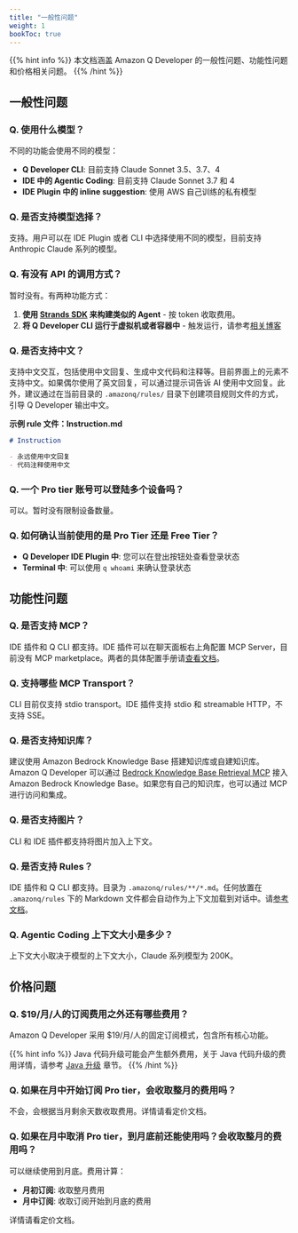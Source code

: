 ```yaml
---
title: "一般性问题"
weight: 1
bookToc: true
---
```


{{% hint info %}}
本文档涵盖 Amazon Q Developer 的一般性问题、功能性问题和价格相关问题。
{{% /hint %}}

## 一般性问题

### Q. 使用什么模型？

不同的功能会使用不同的模型：

- **Q Developer CLI**: 目前支持 Claude Sonnet 3.5、3.7、4
- **IDE 中的 Agentic Coding**: 目前支持 Claude Sonnet 3.7 和 4
- **IDE Plugin 中的 inline suggestion**: 使用 AWS 自己训练的私有模型

### Q. 是否支持模型选择？

支持。用户可以在 IDE Plugin 或者 CLI 中选择使用不同的模型，目前支持 Anthropic Claude 系列的模型。

### Q. 有没有 API 的调用方式？

暂时没有。有两种功能方式：

1. **使用 [Strands SDK](https://www.google.com/url?sa=t&rct=j&q=&esrc=s&source=web&cd=&cad=rja&uact=8&ved=2ahUKEwjE7-SopZuPAxXExDgGHfN9GgoQFnoECAkQAQ&url=https%3A%2F%2Fstrandsagents.com%2Flatest%2F&usg=AOvVaw2mh9JxMjfarfKN-OGfvxn2&opi=89978449) 来构建类似的 Agent** - 按 token 收取费用。
2. **将 Q Developer CLI 运行于虚拟机或者容器中** - 触发运行，请参考[相关博客](https://aws.amazon.com/cn/blogs/china/using-amazon-q-developer-to-build-an-enterprise-automated-code-review-process/)

### Q. 是否支持中文？

支持中文交互，包括使用中文回复、生成中文代码和注释等。目前界面上的元素不支持中文。如果偶尔使用了英文回复，可以通过提示词告诉 AI 使用中文回复。此外，建议通过在当前目录的 `.amazonq/rules/` 目录下创建项目规则文件的方式，引导 Q Developer 输出中文。

**示例 rule 文件：Instruction.md**

```markdown
# Instruction

- 永远使用中文回复
- 代码注释使用中文
```

### Q. 一个 Pro tier 账号可以登陆多个设备吗？

可以。暂时没有限制设备数量。

### Q. 如何确认当前使用的是 Pro Tier 还是 Free Tier？

- **Q Developer IDE Plugin 中**: 您可以在登出按钮处查看登录状态
- **Terminal 中**: 可以使用 `q whoami` 来确认登录状态

## 功能性问题

### Q. 是否支持 MCP？

IDE 插件和 Q CLI 都支持。IDE 插件可以在聊天面板右上角配置 MCP Server，目前没有 MCP marketplace。两者的具体配置手册请[查看文档](https://docs.aws.amazon.com/amazonq/latest/qdeveloper-ug/qdev-mcp.html)。

### Q. 支持哪些 MCP Transport？

CLI 目前仅支持 stdio transport。IDE 插件支持 stdio 和 streamable HTTP，不支持 SSE。

### Q. 是否支持知识库？

建议使用 Amazon Bedrock Knowledge Base 搭建知识库或自建知识库。Amazon Q Developer 可以通过 [Bedrock Knowledge Base Retrieval MCP](https://github.com/awslabs/mcp/blob/main/src/bedrock-kb-retrieval-mcp-server) 接入 Amazon Bedrock Knowledge Base。如果您有自己的知识库，也可以通过 MCP 进行访问和集成。

### Q. 是否支持图片？

CLI 和 IDE 插件都支持将图片加入上下文。

### Q. 是否支持 Rules？

IDE 插件和 Q CLI 都支持。目录为 `.amazonq/rules/**/*.md`。任何放置在 `.amazonq/rules` 下的 Markdown 文件都会自动作为上下文加载到对话中。请[参考文档](https://docs.aws.amazon.com/amazonq/latest/qdeveloper-ug/context-project-rules.html)。

### Q. Agentic Coding 上下文大小是多少？

上下文大小取决于模型的上下文大小，Claude 系列模型为 200K。

## 价格问题

### Q. $19/月/人的订阅费用之外还有哪些费用？

Amazon Q Developer 采用 $19/月/人的固定订阅模式，包含所有核心功能。

{{% hint info %}}
Java 代码升级可能会产生额外费用，关于 Java 代码升级的费用详情，请参考 [Java 升级](../java-upgrade/) 章节。
{{% /hint %}}

### Q. 如果在月中开始订阅 Pro tier，会收取整月的费用吗？

不会，会根据当月剩余天数收取费用。详情请看定价文档。

### Q. 如果在月中取消 Pro tier，到月底前还能使用吗？会收取整月的费用吗？

可以继续使用到月底。费用计算：

- **月初订阅**: 收取整月费用
- **月中订阅**: 收取订阅开始到月底的费用

详情请看定价文档。
